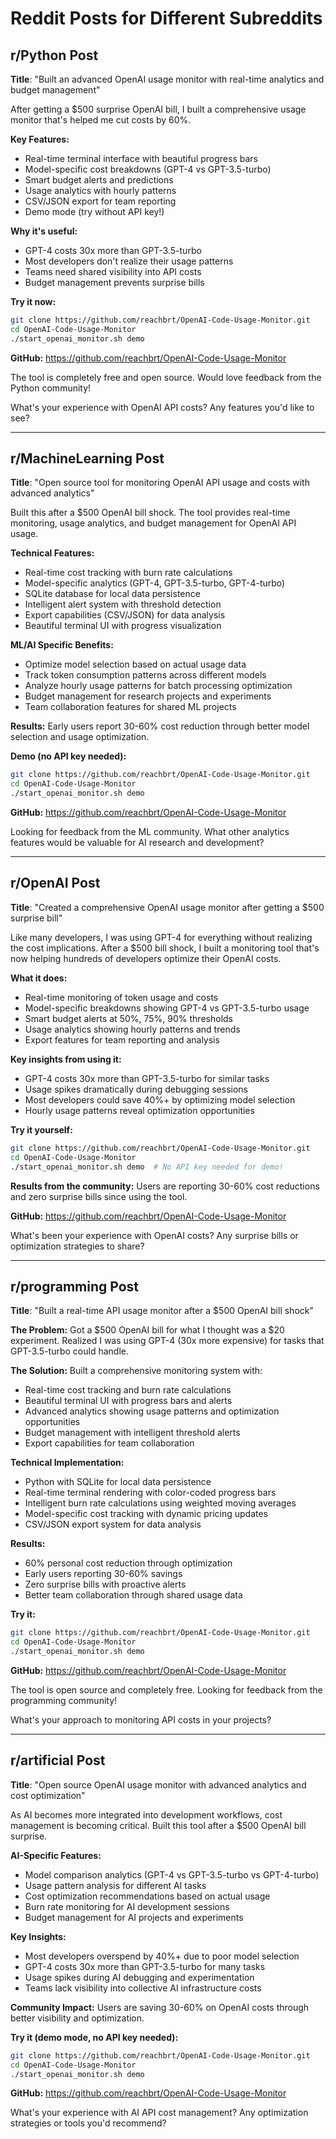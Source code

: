 # Reddit Posts for Different Subreddits

## r/Python Post

**Title**: "Built an advanced OpenAI usage monitor with real-time analytics and budget management"

After getting a $500 surprise OpenAI bill, I built a comprehensive usage monitor that's helped me cut costs by 60%.

**Key Features:**
- Real-time terminal interface with beautiful progress bars
- Model-specific cost breakdowns (GPT-4 vs GPT-3.5-turbo)
- Smart budget alerts and predictions
- Usage analytics with hourly patterns
- CSV/JSON export for team reporting
- Demo mode (try without API key!)

**Why it's useful:**
- GPT-4 costs 30x more than GPT-3.5-turbo
- Most developers don't realize their usage patterns
- Teams need shared visibility into API costs
- Budget management prevents surprise bills

**Try it now:**
```bash
git clone https://github.com/reachbrt/OpenAI-Code-Usage-Monitor.git
cd OpenAI-Code-Usage-Monitor
./start_openai_monitor.sh demo
```

**GitHub:** https://github.com/reachbrt/OpenAI-Code-Usage-Monitor

The tool is completely free and open source. Would love feedback from the Python community!

What's your experience with OpenAI API costs? Any features you'd like to see?

---

## r/MachineLearning Post

**Title**: "Open source tool for monitoring OpenAI API usage and costs with advanced analytics"

Built this after a $500 OpenAI bill shock. The tool provides real-time monitoring, usage analytics, and budget management for OpenAI API usage.

**Technical Features:**
- Real-time cost tracking with burn rate calculations
- Model-specific analytics (GPT-4, GPT-3.5-turbo, GPT-4-turbo)
- SQLite database for local data persistence
- Intelligent alert system with threshold detection
- Export capabilities (CSV/JSON) for data analysis
- Beautiful terminal UI with progress visualization

**ML/AI Specific Benefits:**
- Optimize model selection based on actual usage data
- Track token consumption patterns across different models
- Analyze hourly usage patterns for batch processing optimization
- Budget management for research projects and experiments
- Team collaboration features for shared ML projects

**Results:**
Early users report 30-60% cost reduction through better model selection and usage optimization.

**Demo (no API key needed):**
```bash
git clone https://github.com/reachbrt/OpenAI-Code-Usage-Monitor.git
cd OpenAI-Code-Usage-Monitor
./start_openai_monitor.sh demo
```

**GitHub:** https://github.com/reachbrt/OpenAI-Code-Usage-Monitor

Looking for feedback from the ML community. What other analytics features would be valuable for AI research and development?

---

## r/OpenAI Post

**Title**: "Created a comprehensive OpenAI usage monitor after getting a $500 surprise bill"

Like many developers, I was using GPT-4 for everything without realizing the cost implications. After a $500 bill shock, I built a monitoring tool that's now helping hundreds of developers optimize their OpenAI costs.

**What it does:**
- Real-time monitoring of token usage and costs
- Model-specific breakdowns showing GPT-4 vs GPT-3.5-turbo usage
- Smart budget alerts at 50%, 75%, 90% thresholds
- Usage analytics showing hourly patterns and trends
- Export features for team reporting and analysis

**Key insights from using it:**
- GPT-4 costs 30x more than GPT-3.5-turbo for similar tasks
- Usage spikes dramatically during debugging sessions
- Most developers could save 40%+ by optimizing model selection
- Hourly usage patterns reveal optimization opportunities

**Try it yourself:**
```bash
git clone https://github.com/reachbrt/OpenAI-Code-Usage-Monitor.git
cd OpenAI-Code-Usage-Monitor
./start_openai_monitor.sh demo  # No API key needed for demo!
```

**Results from the community:**
Users are reporting 30-60% cost reductions and zero surprise bills since using the tool.

**GitHub:** https://github.com/reachbrt/OpenAI-Code-Usage-Monitor

What's been your experience with OpenAI costs? Any surprise bills or optimization strategies to share?

---

## r/programming Post

**Title**: "Built a real-time API usage monitor after a $500 OpenAI bill shock"

**The Problem:**
Got a $500 OpenAI bill for what I thought was a $20 experiment. Realized I was using GPT-4 (30x more expensive) for tasks that GPT-3.5-turbo could handle.

**The Solution:**
Built a comprehensive monitoring system with:
- Real-time cost tracking and burn rate calculations
- Beautiful terminal UI with progress bars and alerts
- Advanced analytics showing usage patterns and optimization opportunities
- Budget management with intelligent threshold alerts
- Export capabilities for team collaboration

**Technical Implementation:**
- Python with SQLite for local data persistence
- Real-time terminal rendering with color-coded progress bars
- Intelligent burn rate calculations using weighted moving averages
- Model-specific cost tracking with dynamic pricing updates
- CSV/JSON export system for data analysis

**Results:**
- 60% personal cost reduction through optimization
- Early users reporting 30-60% savings
- Zero surprise bills with proactive alerts
- Better team collaboration through shared usage data

**Try it:**
```bash
git clone https://github.com/reachbrt/OpenAI-Code-Usage-Monitor.git
cd OpenAI-Code-Usage-Monitor
./start_openai_monitor.sh demo
```

**GitHub:** https://github.com/reachbrt/OpenAI-Code-Usage-Monitor

The tool is open source and completely free. Looking for feedback from the programming community!

What's your approach to monitoring API costs in your projects?

---

## r/artificial Post

**Title**: "Open source OpenAI usage monitor with advanced analytics and cost optimization"

As AI becomes more integrated into development workflows, cost management is becoming critical. Built this tool after a $500 OpenAI bill surprise.

**AI-Specific Features:**
- Model comparison analytics (GPT-4 vs GPT-3.5-turbo vs GPT-4-turbo)
- Usage pattern analysis for different AI tasks
- Cost optimization recommendations based on actual usage
- Burn rate monitoring for AI development sessions
- Budget management for AI projects and experiments

**Key Insights:**
- Most developers overspend by 40%+ due to poor model selection
- GPT-4 costs 30x more than GPT-3.5-turbo for many tasks
- Usage spikes during AI debugging and experimentation
- Teams lack visibility into collective AI infrastructure costs

**Community Impact:**
Users are saving 30-60% on OpenAI costs through better visibility and optimization.

**Try it (demo mode, no API key needed):**
```bash
git clone https://github.com/reachbrt/OpenAI-Code-Usage-Monitor.git
cd OpenAI-Code-Usage-Monitor
./start_openai_monitor.sh demo
```

**GitHub:** https://github.com/reachbrt/OpenAI-Code-Usage-Monitor

What's your experience with AI API cost management? Any optimization strategies or tools you'd recommend?

